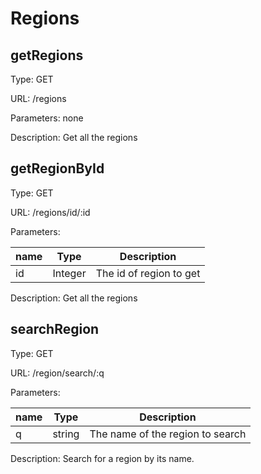 # Regions

## getRegions

Type: GET

URL: /regions

Parameters: none

Description: Get all the regions

## getRegionById

Type: GET

URL: /regions/id/:id

Parameters:

|name |Type    |Description             |
|-----|--------|------------------------|
|id   |Integer |The id of region to get |


Description: Get all the regions

## searchRegion

Type: GET

URL: /region/search/:q

Parameters:

|name |Type    |Description             |
|-----|--------|------------------------|
|q    |string  |The name of the region to search |

Description: Search for a region by its name.

